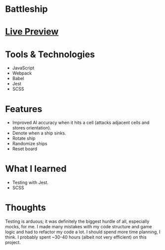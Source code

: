 # Battleship

# [Live Preview](https://ccolds.github.io/battleship/)

# Tools & Technologies

- JavaScript
- Webpack
- Babel
- Jest
- SCSS

# Features

- Improved AI accuracy when it hits a cell (attacks adjacent cells and stores orientation).
- Denote when a ship sinks.
- Rotate ship
- Randomize ships
- Reset board

# What I learned

- Testing with Jest.
- SCSS

# Thoughts

Testing is arduous; it was definitely the biggest hurdle of all, especially mocks, for me. I made many mistakes with my code structure and game logic and had to refactor my code a lot. I should spend more time planning, I think. I probably spent ~30-40 hours (albeit not very efficient) on this project.
